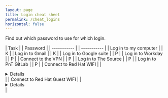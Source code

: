 ```yaml
---
layout: page
title: Login cheat sheet
permalink: /cheat_logins
horizontal: false
---
```


Find out which password to use for which login.

| Task |  | Password |
| ----------- |  | ----------- |
| Log in to my computer |  | K |
| Log in to Gmail |  | K |
| Log in to Google suite |  | P |
| Log in to Workday |  | P |
| Connect to the VPN |  | P |
| Log in to The Source |  | P |
| Log in to PnT GitLab |  | P |
| Connect to Red Hat WIFI |  | <details>See KB0000239</details> |
| Connect to Red Hat Guest WIFI |  | <details>See KB0001297</details> |
